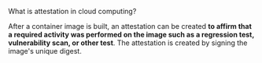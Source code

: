 
What is attestation in cloud computing?

After a container image is built, an attestation can be created **to affirm that a required activity was performed on the image such as a regression test, vulnerability scan, or other test**. The attestation is created by signing the image's unique digest.